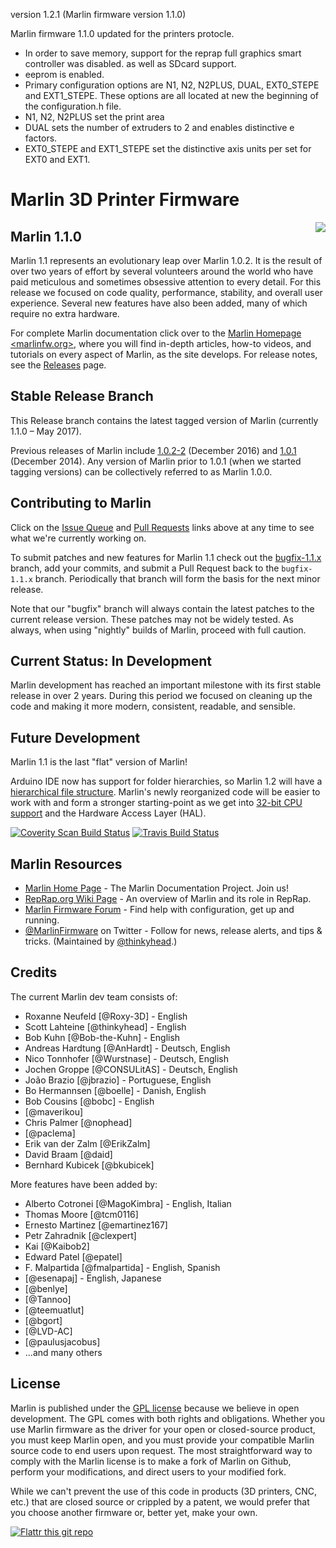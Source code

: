version 1.2.1 (Marlin firmware version 1.1.0)

Marlin firmware 1.1.0 updated for the  printers protocle.
- In order to save memory, support for the reprap full graphics smart controller was disabled. as well as SDcard support. 
- eeprom is enabled.
- Primary configuration options are N1, N2, N2PLUS, DUAL, EXT0_STEPE and EXT1_STEPE. These options are all located at new the beginning of the configuration.h file.
 - N1, N2, N2PLUS set the print area
 - DUAL sets the number of extruders to 2 and enables distinctive e factors.
 - EXT0_STEPE and EXT1_STEPE set the distinctive axis units per set for EXT0 and EXT1.

# Marlin 3D Printer Firmware
<img align="right" src="../../raw/1.1.x/buildroot/share/pixmaps/logo/marlin-250.png" />

## Marlin 1.1.0

Marlin 1.1 represents an evolutionary leap over Marlin 1.0.2. It is the result of over two years of effort by several volunteers around the world who have paid meticulous and sometimes obsessive attention to every detail. For this release we focused on code quality, performance, stability, and overall user experience. Several new features have also been added, many of which require no extra hardware.

For complete Marlin documentation click over to the [Marlin Homepage <marlinfw.org>](http://marlinfw.org/), where you will find in-depth articles, how-to videos, and tutorials on every aspect of Marlin, as the site develops. For release notes, see the [Releases](/MarlinFirmware/Marlin/releases) page.

## Stable Release Branch

This Release branch contains the latest tagged version of Marlin (currently 1.1.0 – May 2017).

Previous releases of Marlin include [1.0.2-2](/MarlinFirmware/Marlin/tree/1.0.2-2) (December 2016) and [1.0.1](/MarlinFirmware/Marlin/tree/1.0.1) (December 2014). Any version of Marlin prior to 1.0.1 (when we started tagging versions) can be collectively referred to as Marlin 1.0.0.

## Contributing to Marlin

Click on the [Issue Queue](/MarlinFirmware/Marlin/issues) and [Pull Requests](/MarlinFirmware/Marlin/pulls) links above at any time to see what we're currently working on.

To submit patches and new features for Marlin 1.1 check out the [bugfix-1.1.x](/MarlinFirmware/Marlin/tree/bugfix-1.1.x) branch, add your commits, and submit a Pull Request back to the `bugfix-1.1.x` branch. Periodically that branch will form the basis for the next minor release.

Note that our "bugfix" branch will always contain the latest patches to the current release version. These patches may not be widely tested. As always, when using "nightly" builds of Marlin, proceed with full caution.

## Current Status: In Development

Marlin development has reached an important milestone with its first stable release in over 2 years. During this period we focused on cleaning up the code and making it more modern, consistent, readable, and sensible.

## Future Development

Marlin 1.1 is the last "flat" version of Marlin!

Arduino IDE now has support for folder hierarchies, so Marlin 1.2 will have a [hierarchical file structure](/MarlinFirmware/Marlin/tree/breakup-marlin-idea). Marlin's newly reorganized code will be easier to work with and form a stronger starting-point as we get into [32-bit CPU support](/MarlinFirmware/Marlin/tree/32-Bit-RCBugFix-new) and the Hardware Access Layer (HAL).

[![Coverity Scan Build Status](https://scan.coverity.com/projects/2224/badge.svg)](https://scan.coverity.com/projects/2224)
[![Travis Build Status](https://travis-ci.org/MarlinFirmware/Marlin.svg)](https://travis-ci.org/MarlinFirmware/Marlin)

## Marlin Resources

- [Marlin Home Page](http://marlinfw.org/) - The Marlin Documentation Project. Join us!
- [RepRap.org Wiki Page](http://reprap.org/wiki/Marlin) - An overview of Marlin and its role in RepRap.
- [Marlin Firmware Forum](http://forums.reprap.org/list.php?415) - Find help with configuration, get up and running.
- [@MarlinFirmware](https://twitter.com/MarlinFirmware) on Twitter - Follow for news, release alerts, and tips & tricks. (Maintained by [@thinkyhead](/thinkyhead).)

## Credits

The current Marlin dev team consists of:
 - Roxanne Neufeld [@Roxy-3D] - English
 - Scott Lahteine [@thinkyhead] - English
 - Bob Kuhn [@Bob-the-Kuhn] - English
 - Andreas Hardtung [@AnHardt] - Deutsch, English
 - Nico Tonnhofer [@Wurstnase] - Deutsch, English
 - Jochen Groppe [@CONSULitAS] - Deutsch, English
 - João Brazio [@jbrazio] - Portuguese, English
 - Bo Hermannsen [@boelle] - Danish, English
 - Bob Cousins [@bobc] - English
 - [@maverikou]
 - Chris Palmer [@nophead]
 - [@paclema]
 - Erik van der Zalm [@ErikZalm]
 - David Braam [@daid]
 - Bernhard Kubicek [@bkubicek]

More features have been added by:
 - Alberto Cotronei [@MagoKimbra] - English, Italian
 - Thomas Moore [@tcm0116]
 - Ernesto Martinez [@emartinez167]
 - Petr Zahradnik [@clexpert]
 - Kai [@Kaibob2]
 - Edward Patel [@epatel]
 - F. Malpartida [@fmalpartida] - English, Spanish
 - [@esenapaj] - English, Japanese
 - [@benlye]
 - [@Tannoo]
 - [@teemuatlut]
 - [@bgort]
 - [@LVD-AC]
 - [@paulusjacobus]
 - ...and many others

## License

Marlin is published under the [GPL license](/COPYING.md) because we believe in open development. The GPL comes with both rights and obligations. Whether you use Marlin firmware as the driver for your open or closed-source product, you must keep Marlin open, and you must provide your compatible Marlin source code to end users upon request. The most straightforward way to comply with the Marlin license is to make a fork of Marlin on Github, perform your modifications, and direct users to your modified fork.

While we can't prevent the use of this code in products (3D printers, CNC, etc.) that are closed source or crippled by a patent, we would prefer that you choose another firmware or, better yet, make your own.

[![Flattr this git repo](http://api.flattr.com/button/flattr-badge-large.png)](https://flattr.com/submit/auto?user_id=ErikZalm&url=https://github.com/MarlinFirmware/Marlin&title=Marlin&language=&tags=github&category=software)
